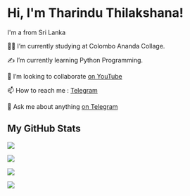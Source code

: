<h1 align="left">Hi, I'm Tharindu Thilakshana!</h1>

I'm a from Sri Lanka

👩‍🎓 I’m currently studying at Colombo Ananda Collage.

✍ I’m currently learning Python Programming. 

👯 I’m looking to collaborate [on YouTube](https://www.youtube.com/channel/UC_wNwisVb5i33fW6rNkrIlA)

📫 How to reach me : [Telegram](@tharinduthilakshana)

💬 Ask me about anything [on Telegram](https://t.me/joinchat/52H00g1YfSMxOWZl)

 
 
<h2 align="Left">My GitHub Stats </h2>

<p ><a href="https://github.com/anuraghazra/github-readme-stats"><img src="https://github-readme-stats.vercel.app/api/top-langs/?username=TharinduThilakshana&theme=tokyonight&layout=compact&hide_langs_below=1" /></a></p>

<p><img src="https://github-profile-trophy.vercel.app/?username=ryo-ma&no-bg=true"></p>

<p>
    <a href="https://github.com/anuraghazra/github-readme-stats"><img src="https://github-readme-stats.vercel.app/api?username=TharinduThilakshana&count_private=true&include_all_commits=true&show_icons=true&theme=tokyonight&custom_title=GitHub+Stats"></a>

<a href="https://github.com/denvercoder1/github-readme-streak-stats"><img src="https://github-readme-streak-stats.herokuapp.com?user=TharinduThilakshana&theme=tokyonight"></a>
</p>
